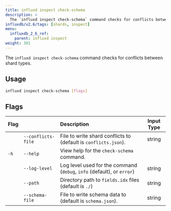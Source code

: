 ```yaml
---
title: influxd inspect check-schema
description: >
  The `influxd inspect check-schema` command checks for conflicts between shard types.
influxdb/v2.6/tags: [shards, inspect]
menu:
  influxdb_2_6_ref:
    parent: influxd inspect
weight: 301
---
```


The `influxd inspect check-schema` command checks for conflicts between shard types.

## Usage
```sh
influxd inspect check-schema [flags]
```

## Flags
| Flag |                    | Description                                                            | Input Type |
| :--- | :----------------- | :--------------------------------------------------------------------- | :--------: |
|      | `--conflicts-file` | File to write shard conflicts to (default is `conflicts.json`).        |   string   |
| `-h` | `--help`           | View help for the `check-schema` command.                              |            |
|      | `--log-level`      | Log level used for the command (`debug`, `info` (default), or `error`) |   string   |
|      | `--path`           | Directory path to `fields.idx` files (default is `./`)                 |   string   |
|      | `--schema-file`    | File to write schema data to (default is `schema.json`).               |   string   |
